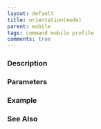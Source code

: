 ```yaml
---
layout: default
title: orientation(mode)
parent: mobile
tags: command mobile profile
comments: true
---
```



### Description


### Parameters


### Example


### See Also
